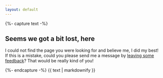 ```yaml
---
layout: default
---
```


<div class="card">
{%- capture text -%}

## Seems we got a bit lost, here
I could not find the page you were looking for and believe me, I did my best! If this is a mistake, could you please
send me a message by [leaving some feedback](https://apps.vcz.fr/app/feedback/?appid=B100aJVIx4Sk)? That would be really
kind of you!

{%- endcapture -%}
{{ text | markdownify }}
</div>
